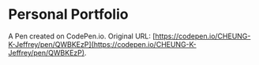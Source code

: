 # Personal Portfolio

A Pen created on CodePen.io. Original URL: [https://codepen.io/CHEUNG-K-Jeffrey/pen/QWBKEzP](https://codepen.io/CHEUNG-K-Jeffrey/pen/QWBKEzP).

